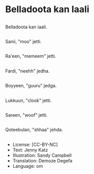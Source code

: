 # Belladoota kan Iaali

##
Belladoota kan iaali.

##
Sanii, "moo" jetti.

##
Ra'een, "memeem" jetti.

##
Fardi, "neehh" jedha.

##
Boyyeen, "guuru" jedga.

##
Lukkuun, "clook" jetti.

##
Sareen, "woof" jetti.

##
Qoteebulan, "shhaa" jehda.

##
* License: [CC-BY-NC]
* Text: Jenny Katz
* Illustration: Sandy Campbell
* Translation: Demoze Degefa 
* Language: om
